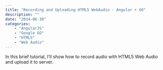 ```yaml
---
title: "Recording and Uploading HTML5 WebAudio - Angular + GO"
description: ""
date: "2014-06-30"
categories:
    - "AngularJS"
    - "Google GO"
    - "HTML5"
    - "Web Audio"
---
```

In this brief tutorial, I'll show how to record audio with HTML5 Web Audio and upload it to server.
